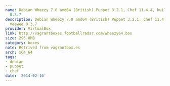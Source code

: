 ```yaml
---
name: Debian Wheezy 7.0 amd64 (British) Puppet 3.2.1, Chef 11.4.4, built with Veewee
  0.3.7
description: Debian Wheezy 7.0 amd64 (British) Puppet 3.2.1, Chef 11.4.4, built with
  Veewee 0.3.7
provider: VirtualBox
link: http://vagrantboxes.footballradar.com/wheezy64.box
size: 295.8MB
category: boxes
note: Retrived from vagrantbox.es
arch: x64_64
tags:
- debian
- puppet
- chef
date: '2014-02-16'
---
```

